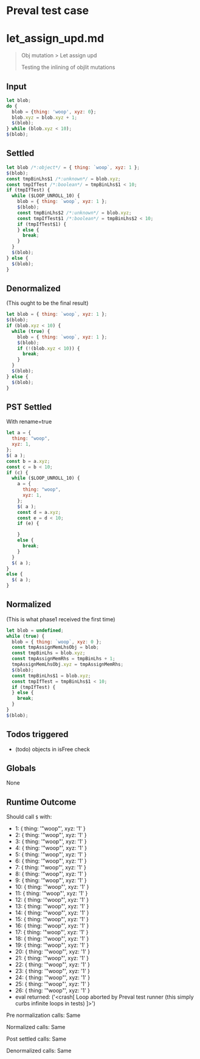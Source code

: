 # Preval test case

# let_assign_upd.md

> Obj mutation > Let assign upd
>
> Testing the inlining of objlit mutations

## Input

`````js filename=intro
let blob;
do {
  blob = {thing: 'woop', xyz: 0};
  blob.xyz = blob.xyz + 1;
  $(blob);
} while (blob.xyz < 10);
$(blob);
`````


## Settled


`````js filename=intro
let blob /*:object*/ = { thing: `woop`, xyz: 1 };
$(blob);
const tmpBinLhs$1 /*:unknown*/ = blob.xyz;
const tmpIfTest /*:boolean*/ = tmpBinLhs$1 < 10;
if (tmpIfTest) {
  while ($LOOP_UNROLL_10) {
    blob = { thing: `woop`, xyz: 1 };
    $(blob);
    const tmpBinLhs$2 /*:unknown*/ = blob.xyz;
    const tmpIfTest$1 /*:boolean*/ = tmpBinLhs$2 < 10;
    if (tmpIfTest$1) {
    } else {
      break;
    }
  }
  $(blob);
} else {
  $(blob);
}
`````


## Denormalized
(This ought to be the final result)

`````js filename=intro
let blob = { thing: `woop`, xyz: 1 };
$(blob);
if (blob.xyz < 10) {
  while (true) {
    blob = { thing: `woop`, xyz: 1 };
    $(blob);
    if (!(blob.xyz < 10)) {
      break;
    }
  }
  $(blob);
} else {
  $(blob);
}
`````


## PST Settled
With rename=true

`````js filename=intro
let a = {
  thing: "woop",
  xyz: 1,
};
$( a );
const b = a.xyz;
const c = b < 10;
if (c) {
  while ($LOOP_UNROLL_10) {
    a = {
      thing: "woop",
      xyz: 1,
    };
    $( a );
    const d = a.xyz;
    const e = d < 10;
    if (e) {

    }
    else {
      break;
    }
  }
  $( a );
}
else {
  $( a );
}
`````


## Normalized
(This is what phase1 received the first time)

`````js filename=intro
let blob = undefined;
while (true) {
  blob = { thing: `woop`, xyz: 0 };
  const tmpAssignMemLhsObj = blob;
  const tmpBinLhs = blob.xyz;
  const tmpAssignMemRhs = tmpBinLhs + 1;
  tmpAssignMemLhsObj.xyz = tmpAssignMemRhs;
  $(blob);
  const tmpBinLhs$1 = blob.xyz;
  const tmpIfTest = tmpBinLhs$1 < 10;
  if (tmpIfTest) {
  } else {
    break;
  }
}
$(blob);
`````


## Todos triggered


- (todo) objects in isFree check


## Globals


None


## Runtime Outcome


Should call `$` with:
 - 1: { thing: '"woop"', xyz: '1' }
 - 2: { thing: '"woop"', xyz: '1' }
 - 3: { thing: '"woop"', xyz: '1' }
 - 4: { thing: '"woop"', xyz: '1' }
 - 5: { thing: '"woop"', xyz: '1' }
 - 6: { thing: '"woop"', xyz: '1' }
 - 7: { thing: '"woop"', xyz: '1' }
 - 8: { thing: '"woop"', xyz: '1' }
 - 9: { thing: '"woop"', xyz: '1' }
 - 10: { thing: '"woop"', xyz: '1' }
 - 11: { thing: '"woop"', xyz: '1' }
 - 12: { thing: '"woop"', xyz: '1' }
 - 13: { thing: '"woop"', xyz: '1' }
 - 14: { thing: '"woop"', xyz: '1' }
 - 15: { thing: '"woop"', xyz: '1' }
 - 16: { thing: '"woop"', xyz: '1' }
 - 17: { thing: '"woop"', xyz: '1' }
 - 18: { thing: '"woop"', xyz: '1' }
 - 19: { thing: '"woop"', xyz: '1' }
 - 20: { thing: '"woop"', xyz: '1' }
 - 21: { thing: '"woop"', xyz: '1' }
 - 22: { thing: '"woop"', xyz: '1' }
 - 23: { thing: '"woop"', xyz: '1' }
 - 24: { thing: '"woop"', xyz: '1' }
 - 25: { thing: '"woop"', xyz: '1' }
 - 26: { thing: '"woop"', xyz: '1' }
 - eval returned: ('<crash[ Loop aborted by Preval test runner (this simply curbs infinite loops in tests) ]>')

Pre normalization calls: Same

Normalized calls: Same

Post settled calls: Same

Denormalized calls: Same
